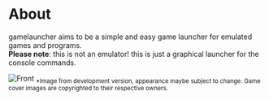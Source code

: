 
# About
gamelauncher aims to be a simple and easy game launcher for emulated games and programs. <br />
**Please note**: this is not an emulator! this is just a graphical launcher for the console commands.

![Front](https://cloud.githubusercontent.com/assets/19851459/17447042/a5263998-5b4c-11e6-8f50-7d4ea5cf0337.jpg)
<sub>*Image from development version, appearance maybe subject to change. Game cover images are copyrighted to their respective owners.</sub>
